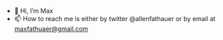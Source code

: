 - 👋 Hi, I’m Max
- 📫 How to reach me is either by twitter @allenfathauer or by email at maxfathuaer@gmail.com

<!---
MaxAFath/MaxAFath is a ✨ special ✨ repository because its `README.md` (this file) appears on your GitHub profile.
You can click the Preview link to take a look at your changes.
--->
